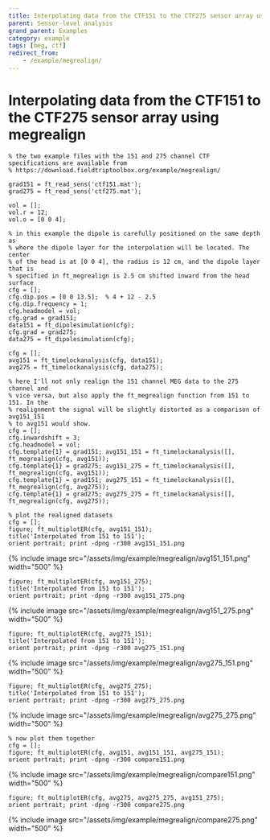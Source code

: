 ```yaml
---
title: Interpolating data from the CTF151 to the CTF275 sensor array using megrealign
parent: Sensor-level analysis
grand_parent: Examples
category: example
tags: [meg, ctf]
redirect_from:
    - /example/megrealign/
---
```


# Interpolating data from the CTF151 to the CTF275 sensor array using megrealign

    % the two example files with the 151 and 275 channel CTF specifications are available from
    % https://download.fieldtriptoolbox.org/example/megrealign/

    grad151 = ft_read_sens('ctf151.mat');
    grad275 = ft_read_sens('ctf275.mat');

    vol = [];
    vol.r = 12;
    vol.o = [0 0 4];

    % in this example the dipole is carefully positioned on the same depth as
    % where the dipole layer for the interpolation will be located. The center
    % of the head is at [0 0 4], the radius is 12 cm, and the dipole layer that is
    % specified in ft_megrealign is 2.5 cm shifted inward from the head surface
    cfg = [];
    cfg.dip.pos = [0 0 13.5];  % 4 + 12 - 2.5
    cfg.dip.frequency = 1;
    cfg.headmodel = vol;
    cfg.grad = grad151;
    data151 = ft_dipolesimulation(cfg);
    cfg.grad = grad275;
    data275 = ft_dipolesimulation(cfg);

    cfg = [];
    avg151 = ft_timelockanalysis(cfg, data151);
    avg275 = ft_timelockanalysis(cfg, data275);

    % here I'll not only realign the 151 channel MEG data to the 275 channel and
    % vice versa, but also apply the ft_megrealign function from 151 to 151. In the
    % realignment the signal will be slightly distorted as a comparison of avg151_151
    % to avg151 would show.
    cfg = [];
    cfg.inwardshift = 3;
    cfg.headmodel = vol;
    cfg.template{1} = grad151; avg151_151 = ft_timelockanalysis([], ft_megrealign(cfg, avg151));
    cfg.template{1} = grad275; avg151_275 = ft_timelockanalysis([], ft_megrealign(cfg, avg151));
    cfg.template{1} = grad151; avg275_151 = ft_timelockanalysis([], ft_megrealign(cfg, avg275));
    cfg.template{1} = grad275; avg275_275 = ft_timelockanalysis([], ft_megrealign(cfg, avg275));

    % plot the realigned datasets
    cfg = [];
    figure; ft_multiplotER(cfg, avg151_151);
    title('Interpolated from 151 to 151');
    orient portrait; print -dpng -r300 avg151_151.png

{% include image src="/assets/img/example/megrealign/avg151_151.png" width="500" %}

    figure; ft_multiplotER(cfg, avg151_275);
    title('Interpolated from 151 to 151');
    orient portrait; print -dpng -r300 avg151_275.png

{% include image src="/assets/img/example/megrealign/avg151_275.png" width="500" %}

    figure; ft_multiplotER(cfg, avg275_151);
    title('Interpolated from 151 to 151');
    orient portrait; print -dpng -r300 avg275_151.png

{% include image src="/assets/img/example/megrealign/avg275_151.png" width="500" %}

    figure; ft_multiplotER(cfg, avg275_275);
    title('Interpolated from 151 to 151');
    orient portrait; print -dpng -r300 avg275_275.png

{% include image src="/assets/img/example/megrealign/avg275_275.png" width="500" %}

    % now plot them together
    cfg = [];
    figure; ft_multiplotER(cfg, avg151, avg151_151, avg275_151);
    orient portrait; print -dpng -r300 compare151.png

{% include image src="/assets/img/example/megrealign/compare151.png" width="500" %}

    figure; ft_multiplotER(cfg, avg275, avg275_275, avg151_275);
    orient portrait; print -dpng -r300 compare275.png

{% include image src="/assets/img/example/megrealign/compare275.png" width="500" %}
